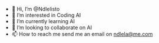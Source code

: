 - 👋 Hi, I’m @Ndlelisto
- 👀 I’m interested in Coding AI
- 🌱 I’m currently learning AI
- 💞️ I’m looking to collaborate on AI
- 📫 How to reach me send me an email on ndlela@me.com

<!---
Ndlelisto/Ndlelisto is a ✨ special ✨ repository because its `README.md` (this file) appears on your GitHub profile.
You can click the Preview link to take a look at your changes.
--->

